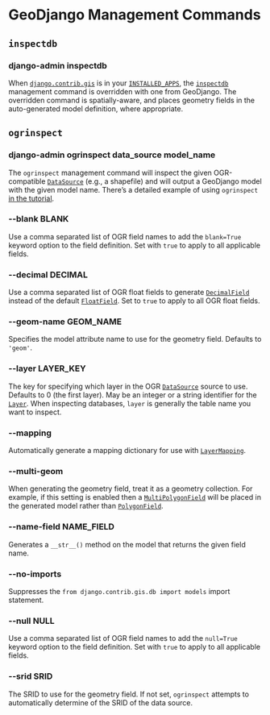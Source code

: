 # GeoDjango Management Commands

## `inspectdb`

### django-admin inspectdb

When [`django.contrib.gis`](index.md#module-django.contrib.gis) is in your [`INSTALLED_APPS`](../../settings.md#std-setting-INSTALLED_APPS), the
[`inspectdb`](../../django-admin.md#django-admin-inspectdb) management command is overridden with one from GeoDjango.
The overridden command is spatially-aware, and places geometry fields in the
auto-generated model definition, where appropriate.

## `ogrinspect`

### django-admin ogrinspect data_source model_name

The `ogrinspect` management command will inspect the given OGR-compatible
[`DataSource`](gdal.md#django.contrib.gis.gdal.DataSource) (e.g., a shapefile) and will
output a GeoDjango model with the given model name.  There’s a detailed example
of using `ogrinspect` [in the tutorial](tutorial.md#ogrinspect-intro).

### --blank BLANK

Use a comma separated list of OGR field names to add the `blank=True`
keyword option to the field definition.  Set with `true` to apply
to all applicable fields.

### --decimal DECIMAL

Use a comma separated list of OGR float fields to generate
[`DecimalField`](../../models/fields.md#django.db.models.DecimalField) instead of the default
[`FloatField`](../../models/fields.md#django.db.models.FloatField). Set to `true` to apply to all
OGR float fields.

### --geom-name GEOM_NAME

Specifies the model attribute name to use for the geometry field.
Defaults to `'geom'`.

### --layer LAYER_KEY

The key for specifying which layer in the OGR
[`DataSource`](gdal.md#django.contrib.gis.gdal.DataSource) source to use.
Defaults to 0 (the first layer). May be an integer or a string identifier
for the [`Layer`](gdal.md#django.contrib.gis.gdal.Layer). When inspecting databases,
`layer` is generally the table name you want to inspect.

### --mapping

Automatically generate a mapping dictionary for use with
[`LayerMapping`](layermapping.md#django.contrib.gis.utils.LayerMapping).

### --multi-geom

When generating the geometry field, treat it as a geometry collection.
For example, if this setting is enabled then a
[`MultiPolygonField`](model-api.md#django.contrib.gis.db.models.MultiPolygonField) will be placed
in the generated model rather than
[`PolygonField`](model-api.md#django.contrib.gis.db.models.PolygonField).

### --name-field NAME_FIELD

Generates a `__str__()` method on the model that returns the given field
name.

### --no-imports

Suppresses the `from django.contrib.gis.db import models` import statement.

### --null NULL

Use a comma separated list of OGR field names to add the `null=True`
keyword option to the field definition.  Set with `true` to apply to
all applicable fields.

### --srid SRID

The SRID to use for the geometry field.  If not set, `ogrinspect` attempts
to automatically determine of the SRID of the data source.
